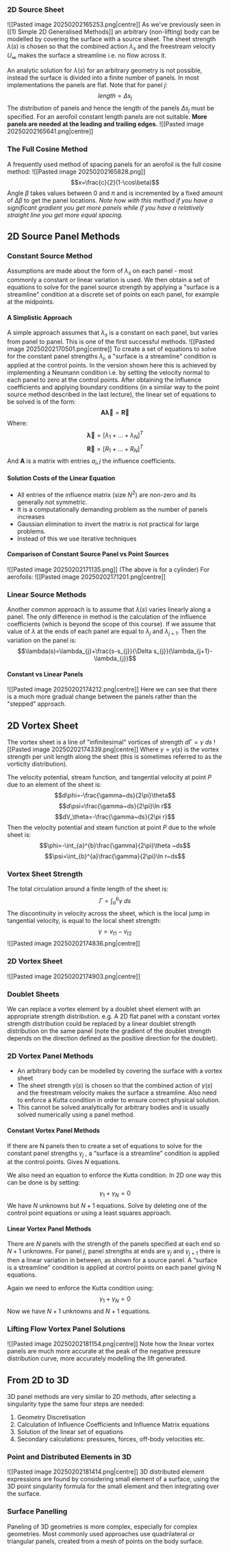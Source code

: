### 2D Source Sheet
![[Pasted image 20250202165253.png|centre]]
As we've previously seen in [[1) Simple 2D Generalised Methods]] an arbitrary (non-lifting) body can be modelled by covering the surface with a source sheet.
The sheet strength $\lambda(s)$ is chosen so that the combined action $\lambda_{s}$ and the freestream velocity $U_{\infty}$ makes the surface a streamline i.e. no flow across it.

An analytic solution for $\lambda(s)$ for an arbitrary geometry is not possible, instead the surface is divided into a finite number of panels. In most implementations the panels are flat.
Note that for panel $j$:
$$length=\Delta s_{j}$$
The distribution of panels and hence the length of the panels $\Delta s_{j}$ must be specified. For an aerofoil constant length panels are not suitable. **More panels are needed at the leading and trailing edges.**
![[Pasted image 20250202165641.png|centre]]
### The Full Cosine Method
A frequently used method of spacing panels for an aerofoil is the full cosine method:
![[Pasted image 20250202165828.png]]
$$x=\frac{c}{2}(1-\cos\beta)$$
Angle $\beta$ takes values between 0 and $\pi$ and is incremented by a fixed amount of $\Delta\beta$ to get the panel locations.
*Note how with this method if you have a significant gradient you get more panels while if you have a relatively straight line you get more equal spacing.*
## 2D Source Panel Methods
### Constant Source Method
Assumptions are made about the form of $\lambda_{s}$ on each panel - most commonly a constant or linear variation is used.
We then obtain a set of equations to solve for the panel source strength by applying a "surface is a streamline" condition at a discrete set of points on each panel, for example at the midpoints.
#### A Simplistic Approach
A simple approach assumes that $\lambda_{s}$ is a constant on each panel, but varies from panel to panel. This is one of the first successful methods. 
![[Pasted image 20250202170501.png|centre]]
To create a set of equations to solve for the constant panel strengths $\lambda_{j}$, a "surface is a streamline" condition is applied at the control points. In the version shown here this is achieved by implementing a Neumann condition i.e. by setting the velocity normal to each panel to zero at the control points.
After obtaining the influence coefficients and applying boundary conditions (in a similar way to the point source method described in the last lecture), the linear set of equations to be solved is of the form:
$$\mathbf{A\vec{\lambda}}=\mathbf{\vec{R}}$$
Where:
$$\mathbf{\vec{\lambda}}=[\lambda_{1}+...+\lambda_N]^T$$
$$\mathbf{\vec{R}}=[R_{1}+...+R_N]^T$$
And $\mathbf{A}$ is a matrix with entries $a_i,j$ the influence coefficients.
#### Solution Costs of the Linear Equation
- All entries of the influence matrix (size $N^2$) are non-zero and its generally not symmetric.
- It is a computationally demanding problem as the number of panels increases
- Gaussian elimination to invert the matrix is not practical for large problems.
- Instead of this we use iterative techniques

#### Comparison of Constant Source Panel vs Point Sources
![[Pasted image 20250202171135.png]]
(The above is for a cylinder)
For aerofoils:
![[Pasted image 20250202171201.png|centre]]
### Linear Source Methods
Another common approach is to assume that $\lambda(s)$ varies linearly along a panel. The only difference in method is the calculation of the influence coefficients (which is beyond the scope of this course).
If we assume that value of $\lambda$ at the ends of each panel are equal to $\lambda_{j}$ and $\lambda_{j+1}$. Then the variation on the panel is:
$$\lambda(s)=\lambda_{j}+\frac{s-s_{j}}{\Delta s_{j}}(\lambda_{j+1}-\lambda_{j})$$
#### Constant vs Linear Panels
![[Pasted image 20250202174212.png|centre]]
Here we can see that there is a much more gradual change between the panels rather than the "stepped" approach.
## 2D Vortex Sheet
The vortex sheet is a line of "infinitesimal" vortices of strength $d\Gamma=\gamma~ds$
![[Pasted image 20250202174339.png|centre]]
Where $\gamma=\gamma(s)$ is the vortex strength per unit length along the sheet (this is sometimes referred to as the vorticity distribution).

The velocity potential, stream function, and tangential velocity at point $P$ due to an element of the sheet is:
$$d\phi=-\frac{\gamma~ds}{2\pi}\theta$$
$$d\psi=\frac{\gamma~ds}{2\pi}\ln r$$
$$dV_\theta=-\frac{\gamma~ds}{2\pi r}$$
Then the velocity potential and steam function at point $P$ due to the whole sheet is:
$$\phi=-\int_{a}^{b}\frac{\gamma}{2\pi}\theta ~ds$$
$$\psi=\int_{b}^{a}\frac{\gamma}{2\pi}\ln r~ds$$
### Vortex Sheet Strength
The total circulation around a finite length of the sheet is:
$$\Gamma=\int_{a}^{b}\gamma~ds$$
The discontinuity in velocity across the sheet, which is the local jump in tangential velocity, is equal to the local sheet strength:
$$\gamma=v_{t1}-v_{t2}$$
![[Pasted image 20250202174836.png|centre]]
### 2D Vortex Sheet
![[Pasted image 20250202174903.png|centre]]
### Doublet Sheets
We can replace a vortex element by a doublet sheet element with an appropriate strength distribution.
e.g. A 2D flat panel with a constant vortex strength distribution could be replaced by a linear doublet strength distribution on the same panel (note the gradient of the doublet strength depends on the direction defined as the positive direction for the doublet).
### 2D Vortex Panel Methods
- An arbitrary body can be modelled by covering the surface with a vortex sheet
- The sheet strength $\gamma(s)$  is chosen so that the combined action of $\gamma(s)$ and the freestream velocity makes the surface a streamline. Also need to enforce a Kutta condition in order to ensure correct physical solution.
- This cannot be solved analytically for arbitrary bodies and is usually solved numerically using a panel method.
#### Constant Vortex Panel Methods
If there are N panels then to create a set of equations to solve for the constant panel strengths $\gamma_{j}$  , a “surface is a streamline” condition is applied at the control points. Gives $N$ equations.

We also need an equation to enforce the Kutta condition. In 2D one way this can be done is by setting:
$$\gamma_{1}+\gamma_{N}=0$$
We have $N$ unknowns but $N+1$ equations. Solve by deleting one of the control point equations or using a least squares approach.
#### Linear Vortex Panel Methods
There are $N$ panels with the strength of the panels specified at each end so $N+1$ unknowns. For panel $j$, panel strengths at ends are $\gamma_{j}$  and $\gamma_{j+1}$ there is then a linear variation in between, as shown for a source panel. A “surface is a streamline” condition is applied at control points on each panel giving N equations.

Again we need to enforce the Kutta condition using:
$$\gamma_{1}+\gamma_{N}=0$$
Now we have $N+1$ unknowns and $N+1$ equations.
### Lifting Flow Vortex Panel Solutions
![[Pasted image 20250202181154.png|centre]]
Note how the linear vortex panels are much more accurate at the peak of the negative pressure distribution curve, more accurately modelling the lift generated.
## From 2D to 3D
3D panel methods are very similar to 2D methods, after selecting a singularity type the same four steps are needed:
1) Geometry Discretisation
2) Calculation of Influence Coefficients and Influence Matrix equations
3) Solution of the linear set of equations
4) Secondary calculations: pressures, forces, off-body velocities etc.
### Point and Distributed Elements in 3D
![[Pasted image 20250202181414.png|centre]]
3D distributed element expressions are found by considering small element of a surface, using the 3D point singularity formula for the small element and then integrating over the surface.
### Surface Panelling
Paneling of 3D geometries is more complex, especially for complex geometries. Most commonly used approaches use quadrilateral or triangular panels, created from a mesh of points on the body surface.